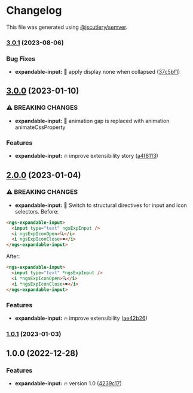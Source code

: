 # Changelog

This file was generated using [@jscutlery/semver](https://github.com/jscutlery/semver).

### [3.0.1](https://github.com/DmitryEfimenko/ngspot/compare/expandable-input-3.0.0...expandable-input-3.0.1) (2023-08-06)

### Bug Fixes

- **expandable-input:** 🐞 apply display none when collapsed ([37c5bf1](https://github.com/DmitryEfimenko/ngspot/commit/37c5bf1667bd8830add8d12772644f2c1ac2a8cc))

## [3.0.0](https://github.com/DmitryEfimenko/ngspot/compare/expandable-input-2.0.0...expandable-input-3.0.0) (2023-01-10)

### ⚠ BREAKING CHANGES

- **expandable-input:** 🧨 animation gap is replaced with animation animateCssProperty

### Features

- **expandable-input:** 🔥 improve extensibility story ([a4f8113](https://github.com/DmitryEfimenko/ngspot/commit/a4f8113256ff909fa859d41ce98dda494c0ff337))

## [2.0.0](https://github.com/DmitryEfimenko/ngspot/compare/expandable-input-1.0.0...expandable-input-2.0.0) (2023-01-04)

### ⚠ BREAKING CHANGES

- **expandable-input:** 🧨 Switch to structural directives for input and icon selectors.
  Before:

```html
<ngs-expandable-input>
  <input type="text" ngsExpInput />
  <i ngsExpIconOpen>🔍</i>
  <i ngsExpIconClose>✖️</i>
</ngs-expandable-input>
```

After:

```html
<ngs-expandable-input>
  <input type="text" *ngsExpInput />
  <i *ngsExpIconOpen>🔍</i>
  <i *ngsExpIconClose>✖️</i>
</ngs-expandable-input>
```

### Features

- **expandable-input:** 🔥 improve extensibility ([ae42b26](https://github.com/DmitryEfimenko/ngspot/commit/ae42b260e5ce67cfbe6bb5e90828486c138d1d98))

### [1.0.1](https://github.com/DmitryEfimenko/ngspot/compare/expandable-input-1.0.0...expandable-input-1.0.1) (2023-01-03)

## 1.0.0 (2022-12-28)

### Features

- **expandable-input:** 🔥 version 1.0 ([4239c17](https://github.com/DmitryEfimenko/ngspot/commit/4239c170363ac022b727872cd9118d6e47850087))
